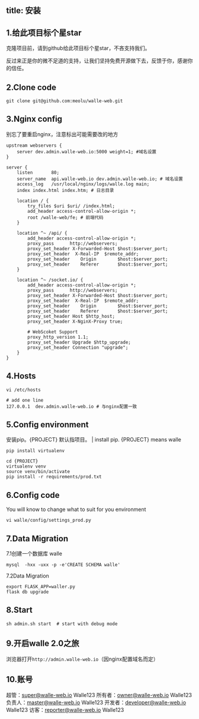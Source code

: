 title: 安装
---

## 1.给此项目标个星star
克隆项目前，请到github给此项目标个星star，不吝支持我们。

反过来正是你的微不足道的支持，让我们坚持免费开源做下去，反馈于你，感谢你的信任。

## 2.Clone code
```
git clone git@github.com:meolu/walle-web.git
```

## 3.Nginx config
别忘了要重启nginx，注意标出可能需要改的地方
```
upstream webservers {
    server dev.admin.walle-web.io:5000 weight=1; #域名设置
}

server {
    listen       80;
    server_name  api.walle-web.io dev.admin.walle-web.io; # 域名设置
    access_log   /usr/local/nginx/logs/walle.log main;
    index index.html index.htm; # 日志目录

    location / {
        try_files $uri $uri/ /index.html;
        add_header access-control-allow-origin *;
        root /walle-web/fe; # 前端代码
    }

    location ^~ /api/ {
        add_header access-control-allow-origin *;
        proxy_pass      http://webservers;
        proxy_set_header X-Forwarded-Host $host:$server_port;
        proxy_set_header  X-Real-IP  $remote_addr;
        proxy_set_header    Origin        $host:$server_port;
        proxy_set_header    Referer       $host:$server_port;
    }

    location ^~ /socket.io/ {
        add_header access-control-allow-origin *;
        proxy_pass      http://webservers;
        proxy_set_header X-Forwarded-Host $host:$server_port;
        proxy_set_header  X-Real-IP  $remote_addr;
        proxy_set_header    Origin        $host:$server_port;
        proxy_set_header    Referer       $host:$server_port;
        proxy_set_header Host $http_host;
        proxy_set_header X-NginX-Proxy true;

        # WebScoket Support
        proxy_http_version 1.1;
        proxy_set_header Upgrade $http_upgrade;
        proxy_set_header Connection "upgrade";
    }
}
```

## 4.Hosts
```
vi /etc/hosts

# add one line
127.0.0.1  dev.admin.walle-web.io # 与nginx配置一致
```

## 5.Config environment
安装pip。{PROJECT} 默认指项目。 | install pip. {PROJECT} means walle
```
pip install virtualenv

cd {PROJECT}
virtualenv venv
source venv/bin/activate
pip install -r requirements/prod.txt
```

## 6.Config code
You will know to change what to suit for you environment
```
vi walle/config/settings_prod.py
```

## 7.Data Migration
7.1创建一个数据库 walle
```
mysql  -hxx -uxx -p -e'CREATE SCHEMA walle'
```
7.2Data Migration
```
export FLASK_APP=waller.py
flask db upgrade
```

## 8.Start
```
sh admin.sh start  # start with debug mode
```


## 9.开启walle 2.0之旅
浏览器打开`http://admin.walle-web.io`（因nginx配置域名而定）


## 10.账号
超管：super@walle-web.io Walle123
所有者：owner@walle-web.io Walle123
负责人：master@walle-web.io Walle123
开发者：developer@walle-web.io Walle123
访客：reporter@walle-web.io Walle123
